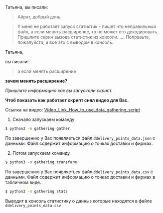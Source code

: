 


Татьяна, вы писали:

>Айрат, добрый день.

>У меня не работает запуск статистик - пишет что неправильный файл,
а если менять расширение, то не может его декодировать.
Пришлите скрин вызова статистик из консоли.
....
>Поправьте, пожалуйста, и все это с выводом в консоль.


Татьяна,

вы писали:
> а если менять расширение

**зачем менять расширение?**

_Пришлите информацию как вы запускали скрипт._


**Чтоб показать как работает скрипт снял видео для Вас.**

Ссылка на видео: [Video_Link_How_to_use_data_gathering_script](https://drive.google.com/file/d/1QmHcrceg1fkCX_wIChI64ojfvOg6yl0G/view?usp=sharing)

1. Сначало запускаем команду

```sh
$ python3 -m gathering gather
```

По завершению у Вас появляеться файл ```ddelivery_points_data.json``` с данными.
Файл содержит информацию о точках доставки и фирмах.

2. Потом запускаем команду

```sh
$ python3 -m gathering transform
```

По завершению у Вас появляеться файл ```ddelivery_points_data.csv``` с данными.
Файл содержит информацию о точках доставки и фирмах в табличном виде.

```sh
$ python3 -m gathering stats
```

Выводит в консоль статистику о данныз которые находятся в файле ```ddelivery_points_data.csv```
